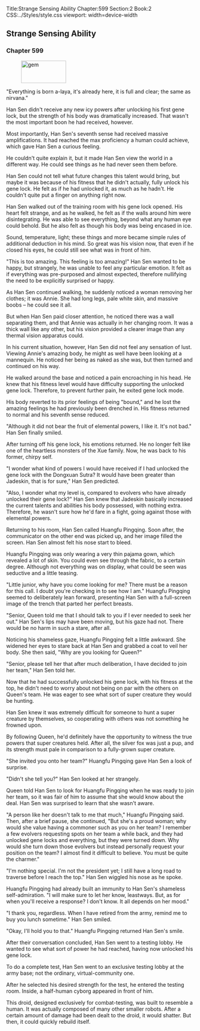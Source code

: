 Title:Strange Sensing Ability 
Chapter:599 
Section:2 
Book:2 
CSS:../Styles/style.css 
viewport: width=device-width
  
## Strange Sensing Ability
### Chapter 599
  
<figure>
	<img src="../Images/gem.gif" alt="gem" id="gem" width="120" height="60" />
</figure>
  

  
"Everything is born a-laya, it's already here, it is full and clear; the same as nirvana."

Han Sen didn't receive any new icy powers after unlocking his first gene lock, but the strength of his body was dramatically increased. That wasn't the most important boon he had received, however.

Most importantly, Han Sen's seventh sense had received massive amplifications. It had reached the max proficiency a human could achieve, which gave Han Sen a curious feeling.

He couldn't quite explain it, but it made Han Sen view the world in a different way. He could see things as he had never seen them before.

Han Sen could not tell what future changes this talent would bring, but maybe it was because of his fitness that he didn't actually, fully unlock his gene lock. He felt as if he had unlocked it, as much as he hadn't. He couldn't quite put a finger on anything right now.

Han Sen walked out of the training room with his gene lock opened. His heart felt strange, and as he walked, he felt as if the walls around him were disintegrating. He was able to see everything, beyond what any human eye could behold. But he also felt as though his body was being encased in ice.

Sound, temperature, light; these things and more became simple rules of additional deduction in his mind. So great was his vision now, that even if he closed his eyes, he could still see what was in front of him.

"This is too amazing. This feeling is too amazing!" Han Sen wanted to be happy, but strangely, he was unable to feel any particular emotion. It felt as if everything was pre-purposed and almost expected, therefore nullifying the need to be explicitly surprised or happy.

As Han Sen continued walking, he suddenly noticed a woman removing her clothes; it was Annie. She had long legs, pale white skin, and massive boobs – he could see it all.

But when Han Sen paid closer attention, he noticed there was a wall separating them, and that Annie was actually in her changing room. It was a thick wall like any other, but his vision provided a clearer image than any thermal vision apparatus could.

In his current situation, however, Han Sen did not feel any sensation of lust. Viewing Annie's amazing body, he might as well have been looking at a mannequin. He noticed her being as naked as she was, but then turned and continued on his way.

He walked around the base and noticed a pain encroaching in his head. He knew that his fitness level would have difficulty supporting the unlocked gene lock. Therefore, to prevent further pain, he exited gene lock mode.

His body reverted to its prior feelings of being "bound," and he lost the amazing feelings he had previously been drenched in. His fitness returned to normal and his seventh sense reduced.

"Although it did not bear the fruit of elemental powers, I like it. It's not bad." Han Sen finally smiled.

After turning off his gene lock, his emotions returned. He no longer felt like one of the heartless monsters of the Xue family. Now, he was back to his former, chirpy self.

"I wonder what kind of powers I would have received if I had unlocked the gene lock with the Dongxuan Sutra? It would have been greater than Jadeskin, that is for sure," Han Sen predicted.

"Also, I wonder what my level is, compared to evolvers who have already unlocked their gene lock?" Han Sen knew that Jadeskin basically increased the current talents and abilities his body possessed, with nothing extra. Therefore, he wasn't sure how he'd fare in a fight, going against those with elemental powers.

Returning to his room, Han Sen called Huangfu Pingqing. Soon after, the communicator on the other end was picked up, and her image filled the screen. Han Sen almost felt his nose start to bleed.

Huangfu Pingqing was only wearing a very thin pajama gown, which revealed a lot of skin. You could even see through the fabric, to a certain degree. Although not everything was on display, what could be seen was seductive and a little teasing.

"Little junior, why have you come looking for me? There must be a reason for this call. I doubt you're checking in to see how I am." Huangfu Pingqing seemed to deliberately lean forward, presenting Han Sen with a full-screen image of the trench that parted her perfect breasts.

"Senior, Queen told me that I should talk to you if I ever needed to seek her out." Han Sen's lips may have been moving, but his gaze had not. There would be no harm in such a stare, after all.

Noticing his shameless gaze, Huangfu Pingqing felt a little awkward. She widened her eyes to stare back at Han Sen and grabbed a coat to veil her body. She then said, "Why are you looking for Queen?"

"Senior, please tell her that after much deliberation, I have decided to join her team," Han Sen told her.

Now that he had successfully unlocked his gene lock, with his fitness at the top, he didn't need to worry about not being on par with the others on Queen's team. He was eager to see what sort of super creature they would be hunting.

Han Sen knew it was extremely difficult for someone to hunt a super creature by themselves, so cooperating with others was not something he frowned upon.

By following Queen, he'd definitely have the opportunity to witness the true powers that super creatures held. After all, the silver fox was just a pup, and its strength must pale in comparison to a fully-grown super creature.

"She invited you onto her team?" Huangfu Pingqing gave Han Sen a look of surprise.

"Didn't she tell you?" Han Sen looked at her strangely.

Queen told Han Sen to look for Huangfu Pingqing when he was ready to join her team, so it was fair of him to assume that she would know about the deal. Han Sen was surprised to learn that she wasn't aware.

"A person like her doesn't talk to me that much," Huangfu Pingqing said. Then, after a brief pause, she continued, "But she's a proud woman; why would she value having a commoner such as you on her team? I remember a few evolvers requesting spots on her team a while back, and they had unlocked gene locks and everything, but they were turned down. Why would she turn down those evolvers but instead personally request your position on the team? I almost find it difficult to believe. You must be quite the charmer."

"I'm nothing special. I'm not the president yet; I still have a long road to traverse before I reach the top." Han Sen wiggled his nose as he spoke.

Huangfu Pingqing had already built an immunity to Han Sen's shameless self-admiration. "I will make sure to let her know, leastways. But, as for when you'll receive a response? I don't know. It all depends on her mood."

"I thank you, regardless. When I have retired from the army, remind me to buy you lunch sometime." Han Sen smiled.

"Okay, I'll hold you to that." Huangfu Pingqing returned Han Sen's smile.

After their conversation concluded, Han Sen went to a testing lobby. He wanted to see what sort of power he had reached, having now unlocked his gene lock.

To do a complete test, Han Sen went to an exclusive testing lobby at the army base; not the ordinary, virtual-community one.

After he selected his desired strength for the test, he entered the testing room. Inside, a half-human cyborg appeared in front of him.

This droid, designed exclusively for combat-testing, was built to resemble a human. It was actually composed of many other smaller robots. After a certain amount of damage had been dealt to the droid, it would shatter. But then, it could quickly rebuild itself.